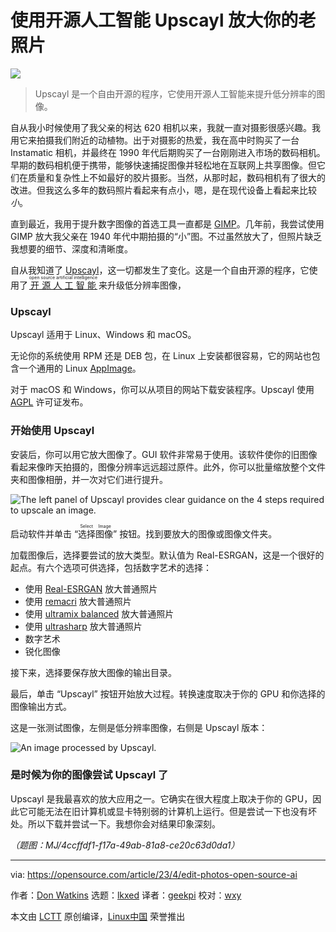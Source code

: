 [#]: subject: "Edit your photos with open source artificial intelligence"
[#]: via: "https://opensource.com/article/23/4/edit-photos-open-source-ai"
[#]: author: "Don Watkins https://opensource.com/users/don-watkins"
[#]: collector: "lkxed"
[#]: translator: "geekpi"
[#]: reviewer: "wxy"
[#]: publisher: "wxy"
[#]: url: "https://linux.cn/article-15777-1.html"

使用开源人工智能 Upscayl 放大你的老照片
======

![][0]

> Upscayl 是一个自由开源的程序，它使用开源人工智能来提升低分辨率的图像。

自从我小时候使用了我父亲的柯达 620 相机以来，我就一直对摄影很感兴趣。我用它来拍摄我们附近的动植物。出于对摄影的热爱，我在高中时购买了一台 Instamatic 相机，并最终在 1990 年代后期购买了一台刚刚进入市场的数码相机。早期的数码相机便于携带，能够快速捕捉图像并轻松地在互联网上共享图像。但它们在质量和复杂性上不如最好的胶片摄影。当然，从那时起，数码相机有了很大的改进。但我这么多年的数码照片看起来有点小，嗯，是在现代设备上看起来比较*小*。

直到最近，我用于提升数字图像的首选工具一直都是 [GIMP][1]。几年前，我尝试使用 GIMP 放大我父亲在 1940 年代中期拍摄的“小”图。不过虽然放大了，但照片缺乏我想要的细节、深度和清晰度。

自从我知道了 [Upscayl][2]，这一切都发生了变化。这是一个自由开源的程序，它使用了 <ruby>[开源人工智能][3]<rt>open source artificial intelligence</rt></ruby> 来升级低分辨率图像，

### Upscayl

Upscayl 适用于 Linux、Windows 和 macOS。

无论你的系统使用 RPM 还是 DEB 包，在 Linux 上安装都很容易，它的网站也包含一个通用的 Linux [AppImage][4]。

对于 macOS 和 Windows，你可以从项目的网站下载安装程序。Upscayl 使用 [AGPL][5] 许可证发布。

### 开始使用 Upscayl

安装后，你可以用它放大图像了。GUI 软件非常易于使用。该软件使你的旧图像看起来像昨天拍摄的，图像分辨率远远超过原件。此外，你可以批量缩放整个文件夹和图像相册，并一次对它们进行提升。

![The left panel of Upscayl provides clear guidance on the 4 steps required to upscale an image.][6]

启动软件并单击 “<ruby>选择图像<rt>Select Image</rt></ruby>” 按钮。找到要放大的图像或图像文件夹。

加载图像后，选择要尝试的放大类型。默认值为 Real-ESRGAN，这是一个很好的起点。有六个选项可供选择，包括数字艺术的选择：

- 使用 [Real-ESRGAN][7] 放大普通照片
- 使用 [remacri][8] 放大普通照片
- 使用 [ultramix balanced][8] 放大普通照片
- 使用 [ultrasharp][8] 放大普通照片
- 数字艺术
- 锐化图像

接下来，选择要保存放大图像的输出目录。

最后，单击 “Upscayl” 按钮开始放大过程。转换速度取决于你的 GPU 和你选择的图像输出方式。

这是一张测试图像，左侧是低分辨率图像，右侧是 Upscayl 版本：

![An image processed by Upscayl.][9]

### 是时候为你的图像尝试 Upscayl 了

Upscayl 是我最喜欢的放大应用之一。它确实在很大程度上取决于你的 GPU，因此它可能无法在旧计算机或显卡特别弱的计算机上运行。但是尝试一下也没有坏处。所以下载并尝试一下。我想你会对结果印象深刻。

*（题图：MJ/4ccffdf1-f17a-49ab-81a8-ce20c63d0da1）*

--------------------------------------------------------------------------------

via: https://opensource.com/article/23/4/edit-photos-open-source-ai

作者：[Don Watkins][a]
选题：[lkxed][b]
译者：[geekpi](https://github.com/geekpi)
校对：[wxy](https://github.com/wxy)

本文由 [LCTT](https://github.com/LCTT/TranslateProject) 原创编译，[Linux中国](https://linux.cn/) 荣誉推出

[a]: https://opensource.com/users/don-watkins
[b]: https://github.com/lkxed/
[1]: https://opensource.com/tags/gimp
[2]: https://github.com/upscayl/upscayl
[3]: https://opensource.com/article/22/10/defining-open-source-ai
[4]: https://appimage.github.io/Upscayl/
[5]: https://github.com/upscayl/upscayl/blob/main/LICENSE
[6]: https://opensource.com/sites/default/files/2023-03/upscayl-panel.webp
[7]: https://github.com/xinntao/Real-ESRGAN
[8]: https://upscale.wiki/wiki/Model_Database
[9]: https://opensource.com/sites/default/files/2023-03/jurica-koletic-7YVZYZeITc8-unsplash.webp
[0]: https://img.linux.net.cn/data/attachment/album/202305/03/085229uwawt7dbbilw2272.png